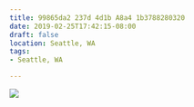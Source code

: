 ```yaml
---
title: 99865da2 237d 4d1b A8a4 1b3788280320
date: 2019-02-25T17:42:15-08:00
draft: false
location: Seattle, WA
tags:
- Seattle, WA

---
```



![](https://d17enza3bfujl8.cloudfront.net/DSCF3091_01.jpg)


